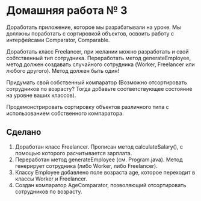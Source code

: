 
# Домашняя работа № 3

Доработать приложение, которое мы разрабатывали на уроке. Мы доллжны поработать с сортировкой объектов, 
освоить работу с интерфейсами Comparator, Comparable.

Доработать класс Freelancer, при желании можно разработать и свой собтственный тип сотрудника.
Переработать метод generateEmployee, метод должен создавать случайного сотрудника (Worker, Freelancer или любого другого). Метод должен быть один!

Придумать свой собственный компаратор (Возможно отсортировать сотрудников по возрасту? Тогда добавьте соответствующее состояние на уровне ваших классов).

Продемонстрировать сортировку объектов различного типа с использованием собственного компаратора.

##  Сделано
1. Доработан класс Freelancer. Прописан метод calculateSalary(), с помощью которого расчитывается зарплата.
2. Переработан метод generateEmployee (см. Program.java). Метод генерирует сотрудника (либо Worker, либо Freelancer).
3. Классу Employee добавлено поле возраста age, которое переходит в классы Worker и Freelancer.
4. Создан компаратор AgeComparator, позволяющий отсортировать сотрудников по возрасту. 